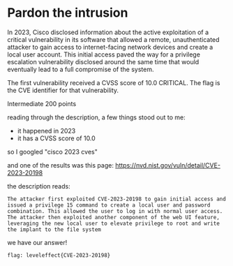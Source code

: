 # Pardon the intrusion 



In 2023, Cisco disclosed information about the active exploitation of a critical vulnerability in its software that allowed a remote, unauthenticated attacker to gain access to internet-facing network devices and create a local user account. This initial access paved the way for a privilege escalation vulnerability disclosed around the same time that would eventually lead to a full compromise of the system.

The first vulnerability received a CVSS score of 10.0 CRITICAL. The flag is the CVE identifier for that vulnerability.

Intermediate 
200 points 

reading through the description, a few things stood out to me:
- it happened in 2023
- it has a CVSS score of 10.0

so I googled "cisco 2023 cves"

and one of the results was this page:
https://nvd.nist.gov/vuln/detail/CVE-2023-20198

the description reads:
```
The attacker first exploited CVE-2023-20198 to gain initial access and issued a privilege 15 command to create a local user and password combination. This allowed the user to log in with normal user access. The attacker then exploited another component of the web UI feature, leveraging the new local user to elevate privilege to root and write the implant to the file system
```

we have our answer!

`flag: leveleffect{CVE-2023-20198}`


